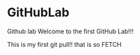 # GitHubLab
Github lab
Welcome to the first GitHub Lab!!!

This is my first git pull!!
that is so FETCH
